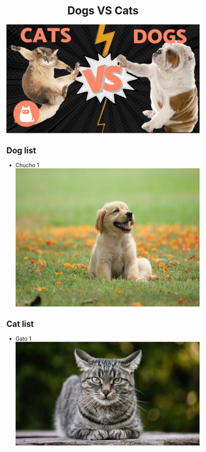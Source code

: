 # <center>Dogs VS Cats</center>

![dog&cat](./catsvsdogs.jpg)

## Dog list
- Chucho 1 ![perro1](./Dogs/dog1.jpg)

## Cat list
- Gato 1 ![gato1](./Cats/cat1.jpg)